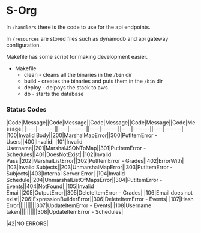 # S-Org #

In `/handlers` there is the code to use for the api endpoints.

In `/resources` are stored files such as dynamodb  and api gateway configuration.

Makefile has some script for making development easier.

* Makefile
  * clean - cleans all the binaries in the `/bin` dir
  * build -  creates the binaries and puts them in the `/bin` dir
  * deploy - delpoys the stack to aws
  * db - starts the database



### Status Codes ###

|Code|Message||Code|Message||Code|Message||Code|Message||Code|Message|
|----|-------||----|-------||----|-------||----|-------||----|-------|
|100|Invalid Body||200|MarshalMapError||300|PutItemError - Users||400|Invalid|
|101|Invalid Username||201|MarshalJSONToMap||301|PutItemError - Schedules||401|DoesNotExist|
|102|Invalid Pass||202|MarshalListError||302|PutItemError - Grades||402|ErrorWith|
|103|Invalid Subjects||203|UnmarshalMapError||303|PutItemError - Subjects||403|Internal Server Error|
|104|Invalid Schedule||204|UnmarshalListOfMapsError||304|PutItemError - Events||404|NotFound|
|105|Invalid Email||205|OutputError||305|DeleteItemError - Grades|
|106|Email does not exist||206|ExpressionBuilderError||306|DeleteItemError - Events|
|107|Hash Error||||||||||307|UpdateItemError - Events|
|108|Username taken||||||||||308|UpdateItemError - Schedules|

|42|NO ERRORS|
